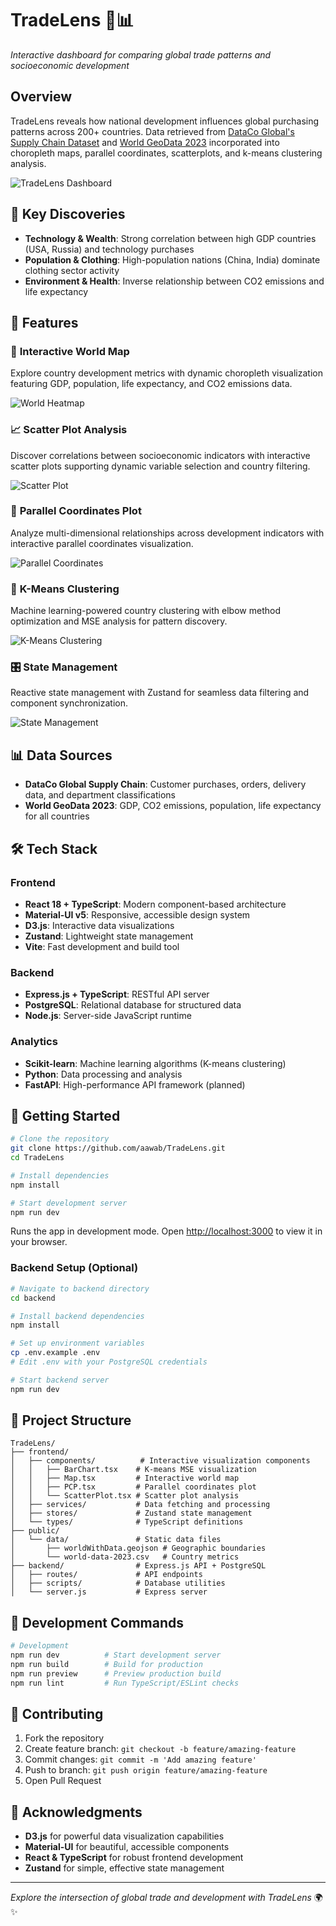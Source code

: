 # TradeLens 🔎📊

*Interactive dashboard for comparing global trade patterns and socioeconomic development*

## Overview

TradeLens reveals how national development influences global purchasing patterns across 200+ countries. Data retrieved from [DataCo Global's Supply Chain Dataset](https://www.kaggle.com/datasets/shashwatwork/dataco-smart-supply-chain-for-big-data-analysis) and [World GeoData 2023](https://github.com/georgique/world-geojson) incorporated into choropleth maps, parallel coordinates, scatterplots, and k-means clustering analysis.

![TradeLens Dashboard](./public/TradeLens%20-%20Dashboard.png)

## 🚀 Key Discoveries

- **Technology & Wealth**: Strong correlation between high GDP countries (USA, Russia) and technology purchases
- **Population & Clothing**: High-population nations (China, India) dominate clothing sector activity  
- **Environment & Health**: Inverse relationship between CO2 emissions and life expectancy

## 🌟 Features

### 📍 **Interactive World Map**
Explore country development metrics with dynamic choropleth visualization featuring GDP, population, life expectancy, and CO2 emissions data.

![World Heatmap](./public/TradeLens-%20World%20Heatmap.png)

### 📈 **Scatter Plot Analysis**
Discover correlations between socioeconomic indicators with interactive scatter plots supporting dynamic variable selection and country filtering.

![Scatter Plot](./public/TradeLens%20-%20Scatter.png)

### 🎯 **Parallel Coordinates Plot**
Analyze multi-dimensional relationships across development indicators with interactive parallel coordinates visualization.

![Parallel Coordinates](./public/TradeLens%20-%20PCP.png)

### 🤖 **K-Means Clustering**
Machine learning-powered country clustering with elbow method optimization and MSE analysis for pattern discovery.

![K-Means Clustering](./public/TradeLens%20-%20MSE.png)

### 🎛️ **State Management**
Reactive state management with Zustand for seamless data filtering and component synchronization.

![State Management](./public/TradeLens%20-%20State.png)

## 📊 Data Sources

- **DataCo Global Supply Chain**: Customer purchases, orders, delivery data, and department classifications
- **World GeoData 2023**: GDP, CO2 emissions, population, life expectancy for all countries

## 🛠️ Tech Stack

### **Frontend**
- **React 18 + TypeScript**: Modern component-based architecture
- **Material-UI v5**: Responsive, accessible design system
- **D3.js**: Interactive data visualizations
- **Zustand**: Lightweight state management
- **Vite**: Fast development and build tool

### **Backend**
- **Express.js + TypeScript**: RESTful API server
- **PostgreSQL**: Relational database for structured data
- **Node.js**: Server-side JavaScript runtime

### **Analytics**
- **Scikit-learn**: Machine learning algorithms (K-means clustering)
- **Python**: Data processing and analysis
- **FastAPI**: High-performance API framework (planned)

## 🚀 Getting Started

```bash
# Clone the repository
git clone https://github.com/aawab/TradeLens.git
cd TradeLens

# Install dependencies
npm install

# Start development server
npm run dev
```

Runs the app in development mode.
Open [http://localhost:3000](http://localhost:3000) to view it in your browser.

### Backend Setup (Optional)
```bash
# Navigate to backend directory
cd backend

# Install backend dependencies
npm install

# Set up environment variables
cp .env.example .env
# Edit .env with your PostgreSQL credentials

# Start backend server
npm run dev
```

## 📁 Project Structure

```
TradeLens/
├── frontend/
│   ├── components/          # Interactive visualization components
│   │   ├── BarChart.tsx    # K-means MSE visualization
│   │   ├── Map.tsx         # Interactive world map
│   │   ├── PCP.tsx         # Parallel coordinates plot
│   │   └── ScatterPlot.tsx # Scatter plot analysis
│   ├── services/           # Data fetching and processing
│   ├── stores/             # Zustand state management
│   └── types/              # TypeScript definitions
├── public/
│   └── data/               # Static data files
│       ├── worldWithData.geojson # Geographic boundaries
│       └── world-data-2023.csv   # Country metrics
├── backend/                # Express.js API + PostgreSQL
│   ├── routes/             # API endpoints
│   ├── scripts/            # Database utilities
│   └── server.js           # Express server
```

## 🔧 Development Commands

```bash
# Development
npm run dev          # Start development server
npm run build        # Build for production
npm run preview      # Preview production build
npm run lint         # Run TypeScript/ESLint checks
```

## 🤝 Contributing

1. Fork the repository
2. Create feature branch: `git checkout -b feature/amazing-feature`
3. Commit changes: `git commit -m 'Add amazing feature'`
4. Push to branch: `git push origin feature/amazing-feature`
5. Open Pull Request

## 🙏 Acknowledgments

- **D3.js** for powerful data visualization capabilities
- **Material-UI** for beautiful, accessible components
- **React & TypeScript** for robust frontend development
- **Zustand** for simple, effective state management

---

*Explore the intersection of global trade and development with TradeLens* 🌍✨
